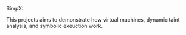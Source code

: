 SimpX:

This projects aims to demonstrate how virtual machines, dynamic taint analysis, and symbolic exeuction work. 
